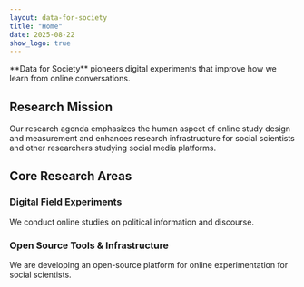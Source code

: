 ```yaml
---
layout: data-for-society
title: "Home"
date: 2025-08-22
show_logo: true
---
```


<div class="intro-section" markdown="1">
<div class="mission-statement" markdown="1">
**Data for Society** pioneers digital experiments that improve how we learn from online conversations.
</div>

## Research Mission

Our research agenda emphasizes the human aspect of online study design and measurement and enhances research infrastructure for social scientists and other researchers studying social media platforms. 

## Core Research Areas

### Digital Field Experiments
We conduct online studies on political information and discourse. 

### Open Source Tools & Infrastructure
We are developing an open-source platform for online experimentation for social scientists. 

</div>